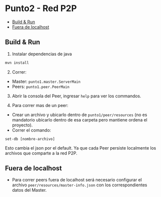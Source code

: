 # Punto2 - Red P2P

- [Build & Run](#Build-&-Run)
- [Fuera de localhost](#Fuera-de-localhost)

## Build & Run

1. Instalar dependencias de java
```sh
mvn install
```

2. Correr:

  - Master: `punto1.master.ServerMain`
  - Peers:  `punto1.peer.PeerMain`

3. Abrir la consola del Peer, ingresar `help` para ver los commandos.

4. Para correr mas de un peer:

  - Crear un archivo y ubicarlo dentro de `punto1/peer/resources` (no es mandatorio ubicarlo dentro de esa carpeta pero mantiene ordena el proyecto).
  - Correr el comando:
  ```
  set-db [nombre-archivo]
  ```  
  Esto cambia el json por el default. Ya que cada Peer persiste localmente los archivos que comparte a la red P2P.

## Fuera de localhost

- Para correr peers fuera de localhost será necesario configurar el archivo `peer/resources/master-info.json` con los correspondientes datos del Master.
